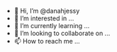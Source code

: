 - 👋 Hi, I’m @danahjessy
- 👀 I’m interested in ...
- 🌱 I’m currently learning ...
- 💞️ I’m looking to collaborate on ...
- 📫 How to reach me ...

<!---
danahjessy/danahjessy is a ✨ special ✨ repository because its `README.md` (this file) appears on your GitHub profile.
You can click the Preview link to take a look at your changes.
--->
